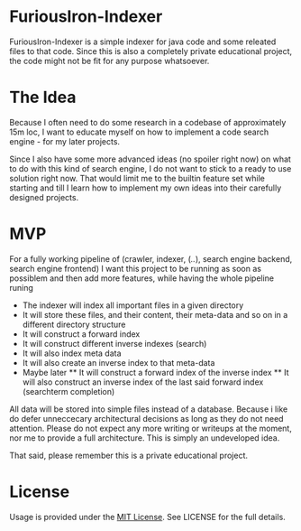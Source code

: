 # FuriousIron-Indexer

FuriousIron-Indexer is a simple indexer for java code and some releated files to that code. Since this 
is also a completely private educational project, the code might not be fit for any purpose whatsoever.

# The Idea

Because I often need to do some research in a codebase of approximately 15m loc, I want to educate myself
on how to implement a code search engine - for my later projects.

Since I also have some more advanced ideas (no spoiler right now) on what to do with this kind of search
engine, I do not want to stick to a ready to use solution right now. That would limit me to the builtin 
feature set while starting and till I learn how to implement my own ideas into their carefully designed
projects.

# MVP

For a fully working pipeline of (crawler, indexer, (*..*), search engine backend, search engine frontend)
I want this project to be running as soon as possiblem and then add more features, while having the whole
pipeline runing

* The indexer will index all important files in a given directory
* It will store these files, and their content, their meta-data and so on in a different directory structure
* It will construct a forward index
* It will construct different inverse indexes (search)
* It will also index meta data
* It will also create an inverse index to that meta-data
* Maybe later
** It will construct a forward index of the inverse index
** It will also construct an inverse index of the last said forward index (searchterm completion)

All data will be stored into simple files instead of a database. Because i like do defer unneccecary 
architectural decisions as long as they do not need attention. Please do not expect any more writing
or writeups at the moment, nor me to provide a full architecture. This is simply an undeveloped idea.

That said, please remember this is a private educational project.

# License

Usage is provided under the [MIT License](http://opensource.org/licenses/mit-license.php). See LICENSE for the full details.
